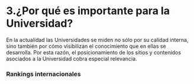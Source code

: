# 3.¿Por qué es importante para la Universidad?

En la actualidad las Universidades se miden no sólo por su calidad interna, sino también por cómo visibilizan el conocimiento que en ellas se desarrolla. Por esta razón, el posicionamiento de los sitios y contenidos asociados a la Universidad cobra especial relevancia.

### Rankings internacionales


